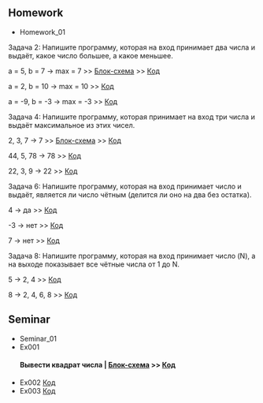 ## Homework
  - Homework_01

Задача 2: Напишите программу, которая на вход принимает два числа и выдаёт, какое число большее, а какое меньшее.

a = 5, b = 7 -> max = 7 >> [Блок-схема](Homework/Homework_01/Ex01/diagram_hw01ex01.drawio.png) >> [Код](Homework/Homework_01/Ex01/Program.cs)

a = 2, b = 10 -> max = 10 >> [Код](Homework/Homework_01/Ex01_2/Program.cs)

a = -9, b = -3 -> max = -3 >> [Код](Homework/Homework_01/Ex01_3/Program.cs)

Задача 4: Напишите программу, которая принимает на вход три числа и выдаёт максимальное из этих чисел.

2, 3, 7 -> 7 >> [Блок-схема](Homework/Homework_01/Ex02/diagram_hw01ex02.drawio.png) >> [Код](Homework/Homework_01/Ex02/Program.cs)

44, 5, 78 -> 78 >> [Код](Homework/Homework_01/Ex02_2/Program.cs)

22, 3, 9 -> 22 >> [Код](Homework/Homework_01/Ex02_3/Program.cs)

Задача 6: Напишите программу, которая на вход принимает число и выдаёт, является ли число чётным (делится ли оно на два без остатка).

4 -> да >> [Код](Homework/Homework_01/Ex03/Program.cs)

-3 -> нет >> [Код](Homework/Homework_01/Ex03_2/Program.cs)

7 -> нет >> [Код](Homework/Homework_01/Ex03_3/Program.cs)

Задача 8: Напишите программу, которая на вход принимает число (N), а на выходе показывает все чётные числа от 1 до N.

5 -> 2, 4 >> [Код](Homework/Homework_01/Ex04/Program.cs)

8 -> 2, 4, 6, 8 >> [Код](Homework/Homework_01/Ex04_2/Program.cs)


## Seminar
  - Seminar_01
- Ex001 
  #### Вывести квадрат числа | [Блок-схема](Seminar/Seminar_01/Ex001/diagram.drawio.png) >> [Код](Seminar/Seminar_01/Ex001/Program.cs)
- Ex002 [Код](Seminar/Seminar_01/Ex002/Program.cs)
- Ex003 [Код](Seminar/Seminar_01/Ex003/Program.cs)
  
